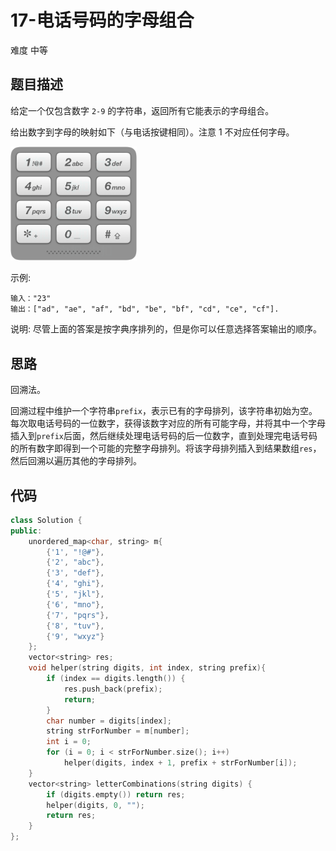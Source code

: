 # 17-电话号码的字母组合

难度 中等



## 题目描述

给定一个仅包含数字 `2-9` 的字符串，返回所有它能表示的字母组合。

给出数字到字母的映射如下（与电话按键相同）。注意 1 不对应任何字母。

<img src="images/telephone_keypad.png" width = "40%">

示例:
```
输入："23"
输出：["ad", "ae", "af", "bd", "be", "bf", "cd", "ce", "cf"].
```
说明:
尽管上面的答案是按字典序排列的，但是你可以任意选择答案输出的顺序。



## 思路

回溯法。

回溯过程中维护一个字符串`prefix`，表示已有的字母排列，该字符串初始为空。每次取电话号码的一位数字，获得该数字对应的所有可能字母，并将其中一个字母插入到`prefix`后面，然后继续处理电话号码的后一位数字，直到处理完电话号码的所有数字即得到一个可能的完整字母排列。将该字母排列插入到结果数组`res`，然后回溯以遍历其他的字母排列。



## 代码

```c++
class Solution {
public:
    unordered_map<char, string> m{
        {'1', "!@#"},
        {'2', "abc"},
        {'3', "def"},
        {'4', "ghi"},
        {'5', "jkl"},
        {'6', "mno"},
        {'7', "pqrs"},
        {'8', "tuv"},
        {'9', "wxyz"}
    };
    vector<string> res;
    void helper(string digits, int index, string prefix){
        if (index == digits.length()) {
            res.push_back(prefix);
            return;
        }
        char number = digits[index];
        string strForNumber = m[number];
        int i = 0;
        for (i = 0; i < strForNumber.size(); i++)
            helper(digits, index + 1, prefix + strForNumber[i]);
    }
    vector<string> letterCombinations(string digits) {
        if (digits.empty()) return res;
        helper(digits, 0, "");
        return res;
    }
};
```

